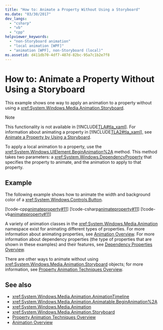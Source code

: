 ```yaml
---
title: "How to: Animate a Property Without Using a Storyboard"
ms.date: "03/30/2017"
dev_langs: 
  - "csharp"
  - "vb"
  - "cpp"
helpviewer_keywords: 
  - "non-Storyboard animation"
  - "local animation [WPF]"
  - "animation [WPF], non-Storyboard (local)"
ms.assetid: d411db70-4df7-487d-82bc-95a7c1b2e7f8
---
```

# How to: Animate a Property Without Using a Storyboard
This example shows one way to apply an animation to a property without using a <xref:System.Windows.Media.Animation.Storyboard>.  
  
> [!NOTE]
> This functionality is not available in [!INCLUDE[TLA#tla_xaml](../../../../includes/tlasharptla-xaml-md.md)]. For information about animating a property in [!INCLUDE[TLA2#tla_xaml](../../../../includes/tla2sharptla-xaml-md.md)], see [Animate a Property by Using a Storyboard](how-to-animate-a-property-by-using-a-storyboard.md).  
  
 To apply a local animation to a property, use the <xref:System.Windows.UIElement.BeginAnimation%2A> method. This method takes two parameters: a <xref:System.Windows.DependencyProperty> that specifies the property to animate, and the animation to apply to that property.  
  
## Example  
 The following example shows how to animate the width and background color of a <xref:System.Windows.Controls.Button>.  
  
 [!code-cpp[animateproperty#11](~/samples/snippets/cpp/VS_Snippets_Wpf/animateproperty/CPP/LocalAnimationExample.cpp#11)]
 [!code-csharp[animateproperty#11](~/samples/snippets/csharp/VS_Snippets_Wpf/animateproperty/CSharp/LocalAnimationExample.cs#11)]
 [!code-vb[animateproperty#11](~/samples/snippets/visualbasic/VS_Snippets_Wpf/animateproperty/VisualBasic/LocalAnimationExample.vb#11)]  
  
 A variety of animation classes in the <xref:System.Windows.Media.Animation> namespace exist for animating different types of properties. For more information about animating properties, see [Animation Overview](animation-overview.md). For more information about dependency properties (the type of properties that are shown in these examples) and their features, see [Dependency Properties Overview](../advanced/dependency-properties-overview.md).  
  
 There are other ways to animate without using <xref:System.Windows.Media.Animation.Storyboard> objects; for more information, see [Property Animation Techniques Overview](property-animation-techniques-overview.md).  
  
## See also

- <xref:System.Windows.Media.Animation.AnimationTimeline>
- <xref:System.Windows.Media.Animation.Animatable.BeginAnimation%2A>
- <xref:System.Windows.Media.Animation>
- <xref:System.Windows.Media.Animation.Storyboard>
- [Property Animation Techniques Overview](property-animation-techniques-overview.md)
- [Animation Overview](animation-overview.md)
